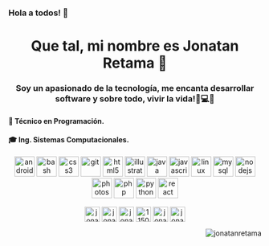 ### Hola a todos! 👋

<h1 align="center">Que tal, mi nombre es Jonatan Retama 🙋</h1>
<h3 align="center">Soy un apasionado de la tecnología, me encanta desarrollar software y sobre todo, vivir la vida!📱💻🔥</h3>
<h4> 📖 Técnico en Programación. </h4>
<h4> 🎓 Ing. Sistemas Computacionales.</h4>

<p align="center"><img src="https://devicons.github.io/devicon/devicon.git/icons/android/android-original-wordmark.svg" alt="android" width="40" height="40"/> <img src="https://www.vectorlogo.zone/logos/gnu_bash/gnu_bash-icon.svg" alt="bash" width="40" height="40"/> <img src="https://devicons.github.io/devicon/devicon.git/icons/css3/css3-original-wordmark.svg" alt="css3" width="40" height="40"/> <img src="https://www.vectorlogo.zone/logos/git-scm/git-scm-icon.svg" alt="git" width="40" height="40"/> <img src="https://devicons.github.io/devicon/devicon.git/icons/html5/html5-original-wordmark.svg" alt="html5" width="40" height="40"/> <img src="https://www.vectorlogo.zone/logos/adobe_illustrator/adobe_illustrator-icon.svg" alt="illustrator" width="40" height="40"/> <img src="https://devicons.github.io/devicon/devicon.git/icons/java/java-original-wordmark.svg" alt="java" width="40" height="40"/> <img src="https://devicons.github.io/devicon/devicon.git/icons/javascript/javascript-original.svg" alt="javascript" width="40" height="40"/> <img src="https://devicons.github.io/devicon/devicon.git/icons/linux/linux-original.svg" alt="linux" width="40" height="40"/> <img src="https://devicons.github.io/devicon/devicon.git/icons/mysql/mysql-original-wordmark.svg" alt="mysql" width="40" height="40"/> <img src="https://devicons.github.io/devicon/devicon.git/icons/nodejs/nodejs-original-wordmark.svg" alt="nodejs" width="40" height="40"/> <img src="https://devicons.github.io/devicon/devicon.git/icons/photoshop/photoshop-plain.svg" alt="photoshop" width="40" height="40"/> <img src="https://devicons.github.io/devicon/devicon.git/icons/php/php-original.svg" alt="php" width="40" height="40"/> <img src="https://devicons.github.io/devicon/devicon.git/icons/python/python-original.svg" alt="python" width="40" height="40"/> <img src="https://devicons.github.io/devicon/devicon.git/icons/react/react-original-wordmark.svg" alt="react" width="40" height="40"/></p>
<!-- <p>&nbsp;<img align="center" src="https://github-readme-stats.vercel.app/api?username=jonatanretama&show_icons=true" alt="jonatanretama" /></p> -->

<p align="center">
<a href="https://codepen.io/jonatanretama" target="blank"><img align="center" src="https://cdn.jsdelivr.net/npm/simple-icons@3.0.1/icons/codepen.svg" alt="jonatanretama" height="30" width="30" /></a>
<a href="https://twitter.com/jonatanretama" target="blank"><img align="center" src="https://cdn.jsdelivr.net/npm/simple-icons@3.0.1/icons/twitter.svg" alt="jonatanretama" height="30" width="30" /></a>
<a href="https://linkedin.com/in/jonatan-joel-luna-retama-213571187" target="blank"><img align="center" src="https://cdn.jsdelivr.net/npm/simple-icons@3.0.1/icons/linkedin.svg" alt="jonatan-joel-luna-retama-213571187" height="30" width="30" /></a>
<a href="https://stackoverflow.com/users/11501499" target="blank"><img align="center" src="https://cdn.jsdelivr.net/npm/simple-icons@3.0.1/icons/stackoverflow.svg" alt="11501499" height="30" width="30" /></a>
<a href="https://fb.com/jonatanretama" target="blank"><img align="center" src="https://cdn.jsdelivr.net/npm/simple-icons@3.0.1/icons/facebook.svg" alt="jonatanretama" height="30" width="30" /></a>
<a href="https://instagram.com/jonatanretama" target="blank"><img align="center" src="https://cdn.jsdelivr.net/npm/simple-icons@3.0.1/icons/instagram.svg" alt="jonatanretama" height="30" width="30" /></a>
</p>
<p align="right"> <img src="https://komarev.com/ghpvc/?username=jonatanretama" alt="jonatanretama" /> </p>
<!--
**jonatanretama/jonatanretama** is a ✨ _special_ ✨ repository because its `README.md` (this file) appears on your GitHub profile.

Here are some ideas to get you started:

- 🔭 I’m currently working on ...
- 🌱 I’m currently learning ...
- 👯 I’m looking to collaborate on ...
- 🤔 I’m looking for help with ...
- 💬 Ask me about ...
- 📫 How to reach me: ...
- 😄 Pronouns: ...
- ⚡ Fun fact: ...
-->
